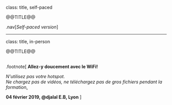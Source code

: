 class: title, self-paced

@@TITLE@@

.nav[*Self-paced version*]

---

class: title, in-person

@@TITLE@@<br/></br>

.footnote[
**Allez-y doucement avec le WiFi!**<br/>
<!-- *Use the 5G network.* -->
*N'utilisez pas votre hotspot.*<br/>
*Ne chargez pas de vidéos, ne téléchargez pas de gros fichiers pendant la formation[.](https://www.youtube.com/watch?v=h16zyxiwDLY)*<br/>

**04 février 2019, @djalal E.B, Lyon**
]